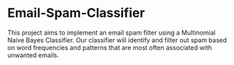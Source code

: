 # Email-Spam-Classifier
This project aims to implement an email spam filter using a Multinomial Naive Bayes Classifier. Our classifier will identify and filter out spam based on word frequencies and patterns that are most often associated with unwanted emails. 
